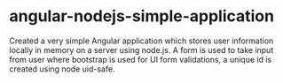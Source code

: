 # angular-nodejs-simple-application

Created a very simple Angular application which stores user information locally in memory on a server using node.js. A form is used to take input from user where bootstrap is used for UI form validations, a unique id is created using node uid-safe. 
